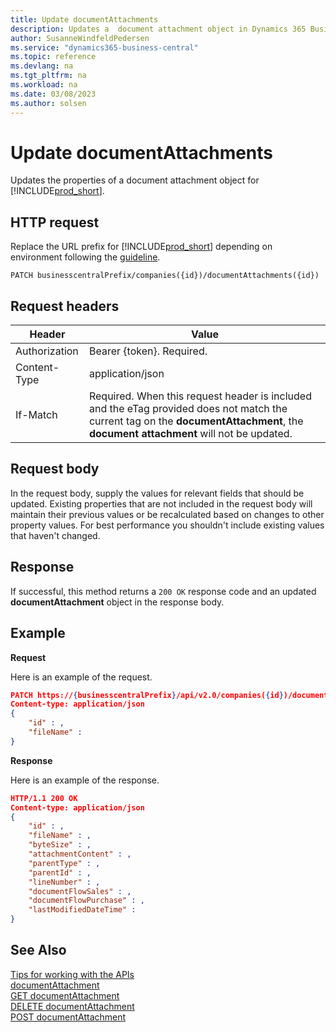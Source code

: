 ```yaml
---
title: Update documentAttachments
description: Updates a  document attachment object in Dynamics 365 Business Central.
author: SusanneWindfeldPedersen
ms.service: "dynamics365-business-central"
ms.topic: reference
ms.devlang: na
ms.tgt_pltfrm: na
ms.workload: na
ms.date: 03/08/2023
ms.author: solsen
---
```


# Update documentAttachments

Updates the properties of a document attachment object for [!INCLUDE[prod_short](../../../includes/prod_short.md)].

## HTTP request

Replace the URL prefix for [!INCLUDE[prod_short](../../../includes/prod_short.md)] depending on environment following the [guideline](../../v2.0/endpoints-apis-for-dynamics.md).

```
PATCH businesscentralPrefix/companies({id})/documentAttachments({id})
```

## Request headers

|Header|Value|
|------|-----|
|Authorization  |Bearer {token}. Required. |
|Content-Type  |application/json|
|If-Match      |Required. When this request header is included and the eTag provided does not match the current tag on the **documentAttachment**, the **document attachment** will not be updated. |

## Request body

In the request body, supply the values for relevant fields that should be updated. Existing properties that are not included in the request body will maintain their previous values or be recalculated based on changes to other property values. For best performance you shouldn't include existing values that haven't changed.

## Response

If successful, this method returns a ```200 OK``` response code and an updated **documentAttachment** object in the response body.

## Example

**Request**

Here is an example of the request.

```json
PATCH https://{businesscentralPrefix}/api/v2.0/companies({id})/documentAttachments({id})
Content-type: application/json
{
    "id" : ,
    "fileName" :
}
```

**Response**

Here is an example of the response.


```json
HTTP/1.1 200 OK
Content-type: application/json
{
    "id" : ,
    "fileName" : ,
    "byteSize" : ,
    "attachmentContent" : ,
    "parentType" : ,
    "parentId" : ,
    "lineNumber" : ,
    "documentFlowSales" : ,
    "documentFlowPurchase" : ,
    "lastModifiedDateTime" :
}
```

## See Also

[Tips for working with the APIs](/dynamics365/business-central/dev-itpro/developer/devenv-connect-apps-tips)  
[documentAttachment](../resources/dynamics_documentAttachment.md)  
[GET documentAttachment](dynamics_documentattachment_get.md)  
[DELETE documentAttachment](dynamics_documentattachment_delete.md)  
[POST documentAttachment](dynamics_documentattachment_create.md)  
